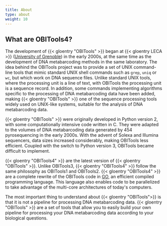 ```yaml
---
title: About
type: about
weight: 10
---
```


## What are OBITools4?

The development of {{< gloentry "OBITools" >}} began at {{< gloentry LECA >}} ([University of Grenoble](https://www.univ-grenoble-alpes.fr/)) in the early 2000s, at the same time as the development of DNA metabarcoding methods in the same laboratory. The idea behind the OBITools project was to provide a set of UNIX command-line tools that mimic standard UNIX shell commands such as `grep`, `uniq` or `wc`, but which work on DNA sequence files. Unlike standard UNIX tools, where the processing unit is a line of text, with OBITools the processing unit is a sequence record. In addition, some commands implementing algorithms specific to the processing of DNA metabarcoding data have been added, making {{< gloentry "OBITools" >}} one of the sequence processing tools widely used on UNIX-like systems, suitable for the analysis of DNA metabarcoding data.

{{< gloentry "OBITools" >}} were originally developed in Python version 2, with some computationally intensive code written in C. They were adapted to the volumes of DNA metabarcoding data generated by 454 pyrosequencing in the early 2000s. With the advent of Solexa and Illumina sequencers, data sizes increased considerably, making OBITools less efficient. Coupled with the switch to Python version 3, OBITools became difficult to implement.

{{< gloentry "OBITools4" >}} are the latest version of {{< gloentry "OBITools" >}}. Unlike OBITools3, {{< gloentry "OBITools4" >}} follow the same philosophy as OBITools1 and OBITools2. {{< gloentry "OBITools4" >}} are a complete rewrite of the OBITools code in [GO](https://go.dev/), an efficient compiled programming language. This language also enables code to be parallelized to take advantage of the multi-core architectures of today's computers. 

The most important thing to understand about {{< gloentry "OBITools">}} is that it is not a pipeline for processing DNA metabarcoding data. {{< gloentry "OBITools" >}} are a set of tools that allow you to easily build your own pipeline for processing your DNA metabarcoding data according to your biological questions.

